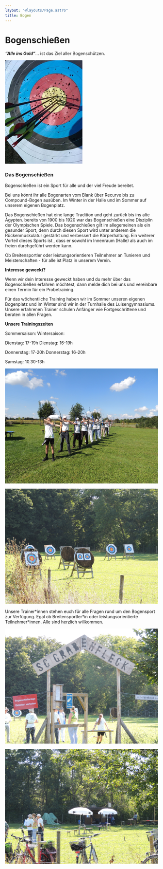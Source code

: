 ```yaml
---
layout: "@layouts/Page.astro"
title: Bogen
---
```

# Bogenschießen

***“Alle ins Gold”***... ist das Ziel aller Bogenschützen.

![](/images/uploads/bogen1.jpg)

### **Das Bogenschießen**

Bogenschießen ist ein Sport für alle und der viel Freude bereitet.

Bei uns könnt ihr alle Bogenarten vom Blank über Recurve bis zu Compound-Bogen ausüben. Im Winter in der Halle und im Sommer auf unserem eigenen Bogenplatz.

Das Bogenschießen hat eine lange Tradition und geht zurück bis ins alte Ägypten. bereits von 1900 bis 1920 war das Bogenschießen eine Disziplin der Olympischen Spiele. Das bogenschießen gilt im allegemeinen als ein gesunder Sport, denn durch diesen Sport wird unter anderem die Rückenmuskulatur gestärkt und verbessert die Körperhaltung. Ein weiterer Vorteil dieses Sports ist , dass er sowohl im Innenraum (Halle) als auch im freien durchgeführt werden kann. 

Ob Breitensportler oder leistungsorientieren Teilnehmer an Tunieren und Meisterschaften - für alle ist Platz in unserem Verein.

**Interesse geweckt?**

Wenn wir dein Interesse geweckt haben und du mehr über das Bogenschießen erfahren möchtest, dann melde dich bei uns und vereinbare einen Termin für ein Probetraining. 

Für das wöchentliche Training haben wir im Sommer unseren eigenen Bogenplatz und im Winter sind wir in der Turnhalle des Luisengymnasiums. Unsere erfahrenen Trainer schulen Anfänger wie Fortgeschrittene und beraten in allen Fragen.



**Unsere Trainingszeiten**

Sommersaison:                                  Wintersaison:

Dienstag: 17-19h                                Dienstag: 16-19h

Donnerstag: 17-20h                           Donnerstag: 16-20h

Samstag: 10.30-13h

![](/images/uploads/dscn0327.jpg)

![](/images/uploads/dscn0321.jpg)

Unsere Trainer\*innen stehen euch für alle Fragen rund um den Bogensport zur Verfügung. Egal ob Breitensportler\*in oder leistungsorientierte Teilnehmer*innen. Alle sind herzlich willkommen.

![](/images/uploads/dscn0324.jpg)

![](/images/uploads/dscn0322.jpg)